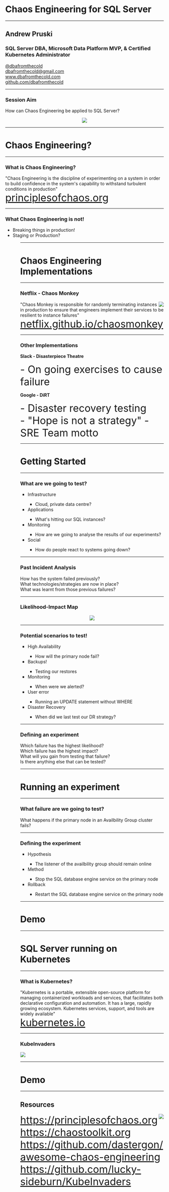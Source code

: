 # Chaos Engineering for SQL Server

---

## Andrew Pruski

### SQL Server DBA, Microsoft Data Platform MVP, & Certified Kubernetes Administrator
<!-- .slide: style="text-align: left;"> -->
<i class="fab fa-twitter"></i><a href="https://twitter.com/dbafromthecold">  @dbafromthecold</a><br>
<i class="fas fa-envelope"></i>  dbafromthecold@gmail.com<br>
<i class="fab fa-wordpress"></i>  www.dbafromthecold.com<br>
<i class="fab fa-github"></i><a href="https://github.com/dbafromthecold">  github.com/dbafromthecold</a>

---

### Session Aim
<!-- .slide: style="text-align: left;"> -->
How can Chaos Engineering be applied to SQL Server?

<p align="center">
<img src="images/chaos.gif"/>
</p>

---

# Chaos Engineering?

---

### What is Chaos Engineering?
<!-- .slide: style="text-align: left;"> -->
"Chaos Engineering is the discipline of experimenting on a system in order to build confidence in the system's capability to withstand turbulent conditions in production"<br>
<font size="6"><a href="principlesofchaos.org">principlesofchaos.org</a></font>

---

### What Chaos Engineering is not!
<!-- .slide: style="text-align: left;"> -->
<ul>
<li class="fragment">Breaking things in production!</li>
<li class="fragment">Staging or Production?</li>
<ul>

---

# Chaos Engineering Implementations

---

### Netflix - Chaos Monkey
<!-- .slide: style="text-align: left;"> -->
<img src="images/chaosmonkey.png" style="float: right"/>

"Chaos Monkey is responsible for randomly terminating instances in production to ensure that engineers implement their services to be resilient to instance failures"<br>
<font size="6"><a href="netflix.github.io/chaosmonkey/">netflix.github.io/chaosmonkey</a></font>

---

### Other Implementations
<!-- .slide: style="text-align: left;"> -->
<i class="fab fa-slack"></i><b> Slack - Disasterpiece Theatre</b>

<font size="6">     - On going exercises to cause failure</font>

<i class="fab fa-google"></i><b> Google - DiRT</b>

<font size="6">     - Disaster recovery testing</font><br>
<font size="6">     - "Hope is not a strategy" - SRE Team motto</font>

---

# Getting Started

---

### What are we going to test?

<!-- .slide: style="text-align: left;"> -->
<ul>
<li class="fragment">Infrastructure</li>
    <ul>
        <li class="fragment">Cloud, private data centre?</li>
    </ul>
<li class="fragment">Applications</li>
    <ul>
        <li class="fragment">What's hitting our SQL instances?</li>
    </ul>
<li class="fragment">Monitoring</li>
    <ul>
        <li class="fragment">How are we going to analyse the results of our experiments?</li>
    </ul>
<li class="fragment">Social</li>
    <ul>
        <li class="fragment">How do people react to systems going down?</li>
    </ul>
</ul>

---

### Past Incident Analysis
<!-- .slide: style="text-align: left;"> -->
How has the system failed previously?<br>
What technologies/strategies are now in place?<br>
What was learnt from those previous failures?<br>

---

### Likelihood-Impact Map

<p align="center">
<img src="images/likelihoodImpactMap.png" />
</p>

---

### Potential scenarios to test!
<!-- .slide: style="text-align: left;"> -->
<ul>
<li class="fragment">High Availability</li>
    <ul>
        <li class="fragment">How will the primary node fail?</li>
    </ul>
<li class="fragment">Backups!</li>
    <ul>
        <li class="fragment">Testing our restores</li>
    </ul>
<li class="fragment">Monitoring</li>
    <ul>
        <li class="fragment">When were we alerted?</li>
    </ul>
<li class="fragment">User error</li>
    <ul>
        <li class="fragment">Running an UPDATE statement without WHERE</li>
    </ul>
<li class="fragment">Disaster Recovery</li>
    <ul>
        <li class="fragment">When did we last test our DR strategy?</li>
    </ul>	
</ul>

---

### Defining an experiment
<!-- .slide: style="text-align: left;"> -->
Which failure has the highest likelihood?<br>
Which failure has the highest impact?<br>
What will you gain from testing that failure?<br>
Is there anything else that can be tested?

---

# Running an experiment

---

### What failure are we going to test?
<!-- .slide: style="text-align: left;"> -->
<p class="fragment">What happens if the primary node in an Availbility Group cluster fails?</p>


---

### Defining the experiment
<!-- .slide: style="text-align: left;"> -->
<ul>
<li class="fragment">Hypothesis</li>
    <ul>
        <li class="fragment">The listener of the availbility group should remain online</li>
    </ul>
<li class="fragment">Method</li>
    <ul>
        <li class="fragment">Stop the SQL database engine service on the primary node</li>
    </ul>
<li class="fragment">Rollback</li>
    <ul>
        <li class="fragment">Restart the SQL database engine service on the primary node</li>
    </ul>
</ul>

---

# Demo

---

# SQL Server running on Kubernetes

---

### What is Kubernetes?
<!-- .slide: style="text-align: left;"> -->
"Kubernetes is a portable, extensible open-source platform for managing containerized workloads and services, that facilitates both declarative configuration and automation. It has a large, rapidly growing ecosystem. Kubernetes services, support, and tools are widely available"<br>
<font size="6"><a href="kubernetes.io">kubernetes.io</a></font>

---

### KubeInvaders

<img src="images/KubeInvaders_75.png" style="float: center"/>

---

# Demo

---

## Resources
<!-- .slide: style="text-align: left;"> -->
<img src="images/ChaosEngineeringQrCode.png" style="float: right"/>

<font size="6">
<a href="https://principlesofchaos.org">https://principlesofchaos.org</a><br>
<a href="https://chaostoolkit.org">https://chaostoolkit.org</a><br>
<a href="https://github.com/dastergon/awesome-chaos-engineering">https://github.com/dastergon/awesome-chaos-engineering</a><br>
<a href="https://github.com/lucky-sideburn/KubeInvaders">https://github.com/lucky-sideburn/KubeInvaders</a>
</font>


